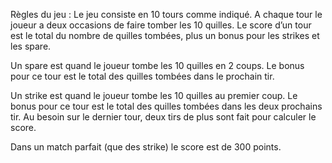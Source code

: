 Règles du jeu :
Le jeu consiste en 10 tours comme indiqué. 
A chaque tour le joueur a deux occasions de faire tomber les 10 quilles.
Le score d’un tour est le total du nombre de quilles tombées, plus un bonus pour les strikes et les spare.

Un spare est quand le joueur tombe les 10 quilles en 2 coups.
Le bonus pour ce tour est le total des quilles tombées dans le prochain tir.

Un strike est quand le joueur tombe les 10 quilles au premier coup.
Le bonus pour ce tour est le total des quilles tombées dans les deux prochains tir.
Au besoin sur le dernier tour, deux tirs de plus sont fait pour calculer le score.

Dans un match parfait (que des strike) le score est de 300 points.
